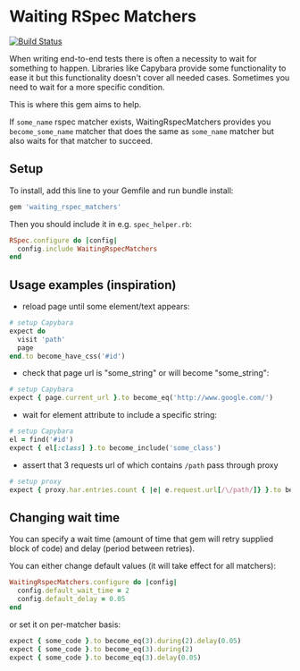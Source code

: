 # Waiting RSpec Matchers

[![Build Status](https://travis-ci.org/abotalov/waiting_rspec_matchers.svg?branch=master)](https://travis-ci.org/abotalov/waiting_rspec_matchers)

When writing end-to-end tests there is often a necessity to wait for something to happen. Libraries like Capybara provide some functionality to ease it but this functionality doesn't cover all needed cases. Sometimes you need to wait for a more specific condition.

This is where this gem aims to help.

If `some_name` rspec matcher exists, WaitingRspecMatchers provides you `become_some_name` matcher that does the same as `some_name` matcher but also waits for that matcher to succeed.

## Setup

To install, add this line to your Gemfile and run bundle install:
```ruby
gem 'waiting_rspec_matchers'
```

Then you should include it in e.g. `spec_helper.rb`:
```ruby
RSpec.configure do |config|
  config.include WaitingRspecMatchers
end
```

## Usage examples (inspiration)

* reload page until some element/text appears:

```ruby
# setup Capybara
expect do
  visit 'path'
  page
end.to become_have_css('#id')
```

* check that page url is "some_string" or will become "some_string":

```ruby
# setup Capybara
expect { page.current_url }.to become_eq('http://www.google.com/')
```

* wait for element attribute to include a specific string:

```ruby
# setup Capybara
el = find('#id')
expect { el[:class] }.to become_include('some_class')
```

* assert that 3 requests url of which contains `/path` pass through proxy

```ruby
# setup proxy
expect { proxy.har.entries.count { |e| e.request.url[/\/path/]} }.to become_eq(3)
```

## Changing wait time

You can specify a wait time (amount of time that gem will retry supplied block of code) and delay (period between retries).

You can either change default values (it will take effect for all matchers):

```ruby
WaitingRspecMatchers.configure do |config|
  config.default_wait_time = 2
  config.default_delay = 0.05
end
```

or set it on per-matcher basis:

```ruby
expect { some_code }.to become_eq(3).during(2).delay(0.05)
expect { some_code }.to become_eq(3).during(2)
expect { some_code }.to become_eq(3).delay(0.05)
```

